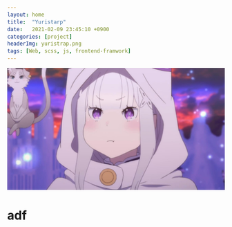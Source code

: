```yaml
---
layout: home
title:  "Yuristarp"
date:   2021-02-09 23:45:10 +0900
categories: [project]
headerImg: yuristrap.png
tags: [Web, scss, js, frontend-framwork]
---
```

<div class="card">
	<img src="/assets/img/icon.jpg"/>
	<div class="card-body">
		<h1>
			adf
		</h1>
	</div>
</div>